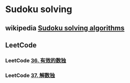# Sudoku solving



## wikipedia [Sudoku solving algorithms](https://en.wikipedia.org/wiki/Sudoku_solving_algorithms#Sudoku_brute_force)



## LeetCode



### LeetCode [36. 有效的数独](https://leetcode.cn/problems/valid-sudoku/)



### LeetCode [37. 解数独](https://leetcode.cn/problems/sudoku-solver/)

